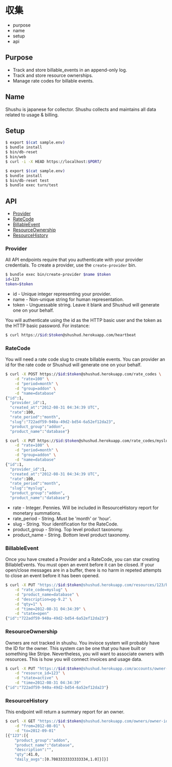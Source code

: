 # 収集

* purpose
* name
* setup
* api

## Purpose

* Track and store billable_events in an append-only log.
* Track and store resource ownerships.
* Manage rate codes for billable events.

## Name

Shushu is japanese for collector. Shushu collects and maintains all data related
to usage & billing.

## Setup

```bash
$ export $(cat sample.env)
$ bundle install
$ bin/db-reset
$ bin/web
$ curl -i -X HEAD https://localhost:$PORT/
```

```bash
$ export $(cat sample.env)
$ bundle install
$ bin/db-reset test
$ bundle exec turn/test
```

## API

* [Provider](#provider)
* [RateCode](#ratecode)
* [BillableEvent](#billablevent)
* [ResourceOwnership](#resourceownership)
* [ResourceHistory](#resourcehistory)

### Provider

All API endpoints require that you authenticate with your provider credentials. To create a provider, use the `create-provider` bin.

```bash
$ bundle exec bin/create-provider $name $token
id=123
token=$token
```

* id - Unique integer representing your provider.
* name - Non-unique string for human representation.
* token - Unguessable string. Leave it blank and Shushud will generate one on your behalf.

You will authenticate using the id as the HTTP basic user and the token as the HTTP basic password. For instance:

```bash
$ curl https://$id:$token@shushud.herokuapp.com/heartbeat
```

### RateCode

You will need a rate code slug to create billable events. You can provider an id for the rate code or Shushud will generate one on your behalf.

```bash
$ curl -X POST https://$id:$token@shushud.herokuapp.com/rate_codes \
	-d "rate=100" \
	-d "period=month" \
	-d "group=addon" \
	-d "name=database"
{"id":1,
  "provider_id":1,
  "created_at":"2012-08-31 04:34:39 UTC",
  "rate":100,
  "rate_period":"month",
  "slug":"722adf59-940a-49d2-bd54-6a52ef12da23",
  "product_group":"addon",
  "product_name":"database"}
```

```bash
$ curl -X PUT https://$id:$token@shushud.herokuapp.com/rate_codes/myslug \
	-d "rate=100" \
	-d "period=month" \
	-d "group=addon" \
	-d "name=database"
{"id":1,
  "provider_id":1,
  "created_at":"2012-08-31 04:34:39 UTC",
  "rate":100,
  "rate_period":"month",
  "slug":"myslug",
  "product_group":"addon",
  "product_name":"database"}
```

* rate - Integer. Pennies. Will be included in ResourceHistory report for monetary summations.
* rate_period - String. Must be 'month' or 'hour'.
* slug - String. Your identification for the RateCode.
* product_group - String. Top level product taxonomy.
* product_name - String. Bottom level product taxonomy.

### BillableEvent

Once you have created a Provider and a RateCode, you can star creating BillableEvents. You must open an event before it can be closed. If your open/close messages are in a buffer, there is no harm in repeted attempts to close an event before it has been opened.

```bash
$ curl -X PUT "https://$id:$token@shushud.herokuapp.com/resources/123/billable_events/722adf59-940a-49d2-bd54-6a52ef12da23" \
	-d "rate_code=myslug" \
	-d "product_name=database" \
	-d "description=pg-9.2" \
	-d "qty=1" \
	-d "time=2012-08-31 04:34:39" \
	-d "state=open"
{"id":"722adf59-940a-49d2-bd54-6a52ef12da23"}
```

### ResourceOwnership

Owners are not tracked in shushu. You invioce system will probably have the ID for the owner. This system can be one that you have built or something like Stripe. Nevertheless, you will want to associate owners with resources. This is how you will connect invoices and usage data.

```bash
$ curl -X PUT "https://$id:$token@shushud.herokuapp.com/accounts/owner-id/resource_ownerships/entity-id" \
	-d "resource_id=123" \
	-d "state=active" \
	-d "time=2012-08-31 04:34:39"
{"id":"722adf59-940a-49d2-bd54-6a52ef12da23"}
```

### ResourceHistory

This endpoint will return a summary report for an owner.

```bash
$ curl -X GET "https://$id:$token@shushud.herokuapp.com/owners/owner-id/resource_summaries" \
	-d "from=2012-08-01" \
	-d "to=2012-09-01"
[{"123":[{
	"product_group":"addon",
	"product_name":"database",
	"description":"",
	"qty":41.0,
	"daily_avgs":[0.7083333333333334,1.0]}]}]
```
